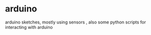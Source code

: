 # arduino
arduino sketches, mostly using sensors
, also some python scripts for interacting with arduino
